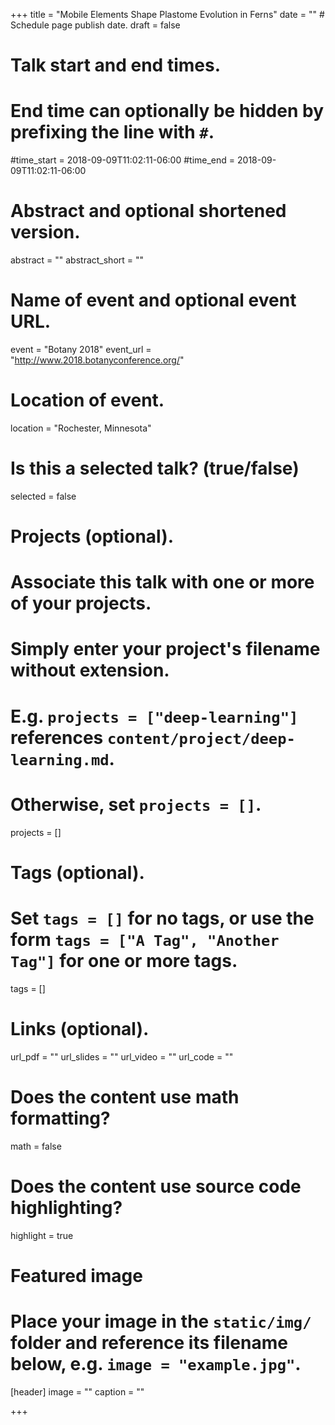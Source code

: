 +++
title = "Mobile Elements Shape Plastome Evolution in Ferns"
date = ""   # Schedule page publish date.
draft = false

# Talk start and end times.
#   End time can optionally be hidden by prefixing the line with `#`.
#time_start = 2018-09-09T11:02:11-06:00
#time_end = 2018-09-09T11:02:11-06:00

# Abstract and optional shortened version.
abstract = ""
abstract_short = ""

# Name of event and optional event URL.
event = "Botany 2018"
event_url = "http://www.2018.botanyconference.org/"

# Location of event.
location = "Rochester, Minnesota"

# Is this a selected talk? (true/false)
selected = false

# Projects (optional).
#   Associate this talk with one or more of your projects.
#   Simply enter your project's filename without extension.
#   E.g. `projects = ["deep-learning"]` references `content/project/deep-learning.md`.
#   Otherwise, set `projects = []`.
projects = []

# Tags (optional).
#   Set `tags = []` for no tags, or use the form `tags = ["A Tag", "Another Tag"]` for one or more tags.
tags = []

# Links (optional).
url_pdf = ""
url_slides = ""
url_video = ""
url_code = ""

# Does the content use math formatting?
math = false

# Does the content use source code highlighting?
highlight = true

# Featured image
# Place your image in the `static/img/` folder and reference its filename below, e.g. `image = "example.jpg"`.
[header]
image = ""
caption = ""

+++
